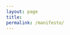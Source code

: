 ```yaml
---
layout: page
title:
permalink: /manifesto/
---
```


<object data="/assets/manifesto.pdf" width="100%" height="1100" type='application/pdf'/></object>
